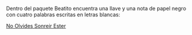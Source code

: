 Dentro del paquete Beatito encuentra una llave y una nota de papel negro con cuatro palabras escritas en letras blancas:

[No Olvides Sonreir Ester](NOSE/NOSE.md)